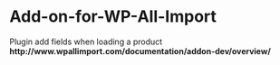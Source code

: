 <h1>Add-on-for-WP-All-Import</h1>
<p><span>Plugin add fields when loading a product</br>
<b>http://www.wpallimport.com/documentation/addon-dev/overview/</b>
</span></p>

